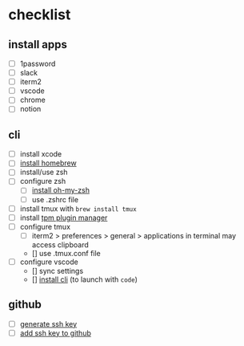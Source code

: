 # checklist

## install apps
- [ ] 1password
- [ ] slack
- [ ] iterm2
- [ ] vscode
- [ ] chrome
- [ ] notion

## cli
- [ ] install xcode
- [ ] [install homebrew](https://brew.sh)
- [ ] install/use zsh
- [ ] configure zsh
  - [ ] [install oh-my-zsh]((https://ohmyz.sh))
  - [ ] use .zshrc file 
- [ ] install tmux with `brew install tmux`
- [ ] install [tpm plugin manager](https://github.com/tmux-plugins/tpm)
- [ ] configure tmux
  - [ ] iterm2 > preferences > general > applications in terminal may access clipboard
  - [] use .tmux.conf file
- [ ] configure vscode
  - [] sync settings
  - [] [install cli](https://code.visualstudio.com/docs/setup/mac) (to launch with `code`)

## github
- [ ] [generate ssh key](https://docs.github.com/en/free-pro-team@latest/github/authenticating-to-github/generating-a-new-ssh-key-and-adding-it-to-the-ssh-agent)
- [ ] [add ssh key to github](https://docs.github.com/en/free-pro-team@latest/github/authenticating-to-github/adding-a-new-ssh-key-to-your-github-account)

